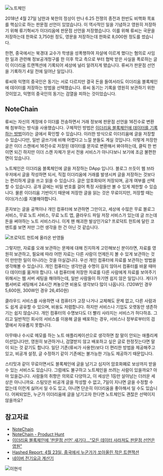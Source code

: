 ![노트체인](https://cdn.steemitimages.com/DQmTN1SBDnVbFYaYTk2S7VnFXLouPCnb7hzNYLVjNeYUb9n/%EC%8A%A4%ED%81%AC%EB%A6%B0%EC%83%B7%202018-05-27%20%EC%98%A4%ED%9B%84%2011.52.33.png)

2018년 4월 27일 남한과 북한의 정상이 만나 6.25 전쟁의 종전과 한반도 비핵화 목표를 핵심으로 하는 판문점 선언이 있었습니다. 이 역사적인 일을 기념하고 영원히 저장하기 위해 류기혁씨가 이더리움에 판문점 선언을 저장했습니다. 이를 위해 류씨는 국문을 저장하는데 한화로 3,750원 정도, 영문을 저장하는데 한화로 8,000원 정도를 썼습니다. 

한편, 중국에서는 북경대 교수가 학생을 성폭행하여 자살에 이르게 했다는 혐의로 사임한 일과 관련해 정보공개청구를 한 이후 학교 측으로 부터 협박 받은 사실을 폭로하는 글이 이더리움 트랜젝션에 기록되어 세상에 널리 알려지게 됐습니다. 류씨가 판문점 선언을 기록하기 4일 전에 일어난 일입니다.

류씨와 익명의 중국인은 동기는 서로 다르지만 결국 돈을 들여서라도 이더리움 블록체인에 데이터를 저장하는 방법을 선택했습니다. 류씨 동기는 기록을 영원히 보관하기 위한 것이었고, 익명의 중국인의 동기는 검열을 피하는 것이었습니다.

## NoteChain

류씨는 자신의 계정에 0 이더를 전송하면서 거래 정보에 판문점 선언을 16진수로 변환해 첨부하는 방식을 사용했습니다. 구체적인 방법은 [이더리움 블록체인에 데이터를 기록하는 방법](https://steemkr.com/kr/@c1h/2rn2gj)이라는 글에서 확인할 수 있습니다. 이러한 방식으로 이더리움에 글을 저장할 수 있습니다만, 일반 글쓰기에 비해 어렵다고 느낄 분들도 계실 것입니다. 이렇게 저장한 글은 이더 스캔에서 16진수로 저장된 데이터를 문자로 변환해서 봐야하는데, 클릭 한 번 이면 되긴 하지만 이더 스캔 자체가 문서 전용 서비스가 아니다보니 보기에 조금 불편한 면이 있습니다.

노트체인은 이더리움 블록체인에 글을 저장하는 DApp 입니다. 블로그 쓰듯이 웹 브라우저에서 글을 작성하면 되서, 직접 이더리움에 거래를 발생시켜 글을 저장하는 것보다는 편리하게 글을 쓰고 읽을 수 있습니다. 글은 암호화되어 저장되며, 공개 여부를 선택할 수 있습니다. 공개 글에는 비밀 번호를 걸어 특정 사람들만 볼 수 있게 제한할 수 있습니다. 물론 이더리움 기반이기 때문에 저장한 글을 읽는 것은 무료이지만, 저장할 때는 이더(가스)를 지불해야합니다. 

혼자보는 글을 공책이나 개인 컴퓨터에 보관하면 그만이고, 세상에 수많은 무료 블로그 서비스, 무료 노트 서비스, 무료 노트 앱, 클라우드 파일 저장 서비스가 있는데 글 쓰는데 돈을 써야하는 노트 서비스라니. 이게 왠 해괴한 발상인가요? 프로덕트 헌트에 달린 코멘트를 보면 저만 그런 생각을 한 건 아닌 것 같습니다.

![프로덕트 헌트에 올라온 반영들](https://cdn.steemitimages.com/DQmSDZY5775DmfdUSiETiVFThtBtof4vcKCpXMotJoGLLwW/%EC%8A%A4%ED%81%AC%EB%A6%B0%EC%83%B7%202018-05-19%20%EC%98%A4%EC%A0%84%207.06.51.png)

그렇지만, 자료를 오래 보관하는 문제에 대해 진지하게 고민해보신 분이라면, 자료를 영원히 보관하고, 필요에 따라 어떤 자료는 다른 사람이 언제든지 볼 수 있게 보관하는 것이 만만한 일이 아니라는 것을 아실겁니다. 우선 개인 컴퓨터에 자료를 보관하는 방법을 생각해볼 수 있습니다. 개인 컴퓨터는 생각만큼 수명이 길지 않아서 컴퓨터를 바꿀 때마다 데이터를 옮겨야 합니다. 내 컴퓨터에 저장한 자료를 다른 사람에게 자료를 보여주기 위해서는 웹 서버 세팅을 해야하는데, 일반 사람들이 하기엔 쉽지 않은 일입니다. 게다가 웹서버로 세팅해서 24시간 켜놓으면 비용도 생각보다 많이 나옵니다. (120W인 경우 5,600원, 300W인 경우 26,450원) 

클라우드 서비스를 사용하면 내 컴퓨터가 고장 나거나 교체해도 문제 없고, 다른 사람과도 쉽게 공유할 수 있으며, 비용도 저렴합니다. 하지만 서비스나 기업도 오랫동안 생존하기는 쉽지 않습니다. 개인 컴퓨터의 수명보다도 더 빨리 사라지는 서비스가 허다하죠. 그리고 일반적인 회사의 서비스를 이용해 글을 배포하는 경우, 서비스나 정부로부터의 검열에서 자유롭지 못합니다. 

아무때나 수시로 메모를 하는 노트 애플리케이션으로 생각하면 참 말이 안되는 애플리케이션입니다만, 영원히 보관하거나, 검열받지 않고 배포하고 싶은 글로 한정짓는다면 말이 되는 것 같기도 합니다. 일단 기존(류씨가 사용한)보다 더 편리한 방법을 제공해주고 있고, 비공개 설정, 글 수정하기 같이 기존에는 불가능한 기능도 제공하기 때문입니다.

스티밋과 같이 무료이면서도 블록체인에 글을 남기고 심지어 암호화폐로 보상까지 받을 수 있는 서비스도 있습니다. 그럼에도 불구하고 노트체인을 쓰려는 사람이 있을까요? 아마 있을겁니다. 사람들의 취향은 의외로 다양하고, 이 세상은 1등만 살아남는 더러운 세상은 아니니까요. 스팀잇은 비공개 글을 작성할 수 없고, 7일이 지나면 글을 수정할 수 없는데 이런게 싫어서 일 수도 있고, 아니면 단순히 이더리움을 좋아해서 일 수도 있습니다. 어찌되었든, 누군가 이더리움에 글을 남기고자 한다면 노트체인도 괜찮은 선택이지 않을까요?

## 참고자료
- [NoteChain](https://notechain.org)
- [NoteChain - Product Hunt](https://www.producthunt.com/posts/notechain)
- [이더리움 블록체인에 '판문점 선언' 새기다…“모든 데이터 사라져도 판문점 선언은 영원”](http://news.joins.com/article/22579473)
- [Hashed Report: 4월 23일, 중국에서 누군가가 쏘아올린 작은 트랜잭션](http://www.hashedpost.com/2018/04/hashed-report-4-23.html)
- [네이버 전기요금 계산기](https://m.search.naver.com/search.naver?sm=mtb_sug.top&where=m&oquery=전기세+계산&query=전기세+계산기&qdt=0&acq=전기세+계산&acr=2)


![이현석](https://steemitimages.com/DQmWFDvi6jv388SqzabT2pn2iiXjQ2mF7q2mLthxuquvyYi/이현석.png)